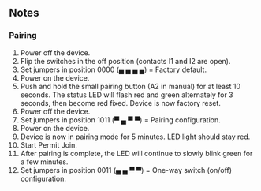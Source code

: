<!-- Notes BEGIN -->
## Notes

### Pairing

1. Power off the device.
2. Flip the switches in the off position (contacts I1 and I2 are open).
3. Set jumpers in position 0000 (▄ ▄ ▄ ▄) = Factory default.
4. Power on the device.
5. Push and hold the small pairing button (A2 in manual) for at least 10 seconds. The status LED will flash red and green alternately for 3 seconds, then become red fixed. Device is now factory reset.
6. Power off the device.
7. Set jumpers in position 1011 (▀ ▄ ▀ ▀) = Pairing configuration.
8. Power on the device.
9. Device is now in pairing mode for 5 minutes. LED light should stay red.
10. Start Permit Join.
11. After pairing is complete, the LED will continue to slowly blink green for a few minutes.
12. Set jumpers in position 0011 (▄ ▄ ▀ ▀) = One-way switch (on/off) configuration.

<!-- Notes END -->